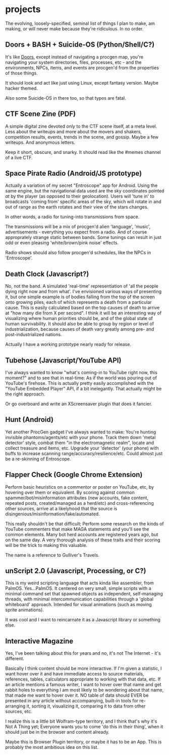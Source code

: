 # projects
The evolving, loosely-specified, seminal list of things I plan to make, am making, or will never make because they're ridiculous.
In no order.

## Doors + BASH + Suicide-OS (Python/Shell/C?)
It's like [Doors](https://github.com/diemastermonkey/doors), except instead of navigating a procgen map, you're navigating your system directories, files, processes, etc - and the environments, NPCs, items, and events are procgen'd from the properties of those things. 

It should look and act like just using Linux, except fantasy version. Maybe hacker themed. 

Also some Suicide-OS in there too, so that typos are fatal. 

## CTF Scene Zine (PDF)
A simple digital zine devoted *only* to the CTF scene itself, at a meta level. Less about the writeups and more about the movers and shakers, competition results, events, trends in the scene, and gossip. Maybe a few writeups. And anonymous letters. 

Keep it short, obscure, and snarky. It should read like the #memes channel of a live CTF.

## Space Pirate Radio (Android/JS prototype)
Actually a variation of my secret "Entroscope" app for Android. Using the same engine, but the navigational data used are the sky coordinates pointed *at* by the player (as opposed to their geolocation). Users will 'tune in' to broadcasts 'coming from' specific areas of the sky, which will rotate in and out of range as the earth rotates and their view of the stars changes. 

In other words, a radio for tuning-into transmissions from space. 

The transmissions will be a mix of procgen'd alien 'language', 'music', advertisements - everything you expect from a radio. And of course approprately strange static between bands. Some tunings can result in just odd or even pleasing 'white/brown/pink noise' effects.

Radio shows should also follow procgen'd schedules, like the NPCs in 'Entroscope'.

## Death Clock (Javascript?)
No, not the band. A simulated 'real-time' representiation of 'all the people dying right now and from what'. I've envisioned various ways of presenting it, but one simple example is of bodies falling from the top of the screen onto growing piles, each of which represents a death from a particular cause. This is easily calculated based on the top causes of death to arrive at "how many die from X per second". I think it will be an interesting way of visualizing where human priorities should be, and of the global state of human survivability. It should also be able to group by region or level of industrialization, because causes of death vary greatly among pre- and post-industrialized nations.

Actually I have a working prototype nearly ready for release.

## Tubehose (Javascript/YouTube API)
I've always wanted to know "what's coming-in to YouTube right now, this moment?" and to see that in real-time: As if the world was pouring out of YouTube's firehose. This is actually pretty easily accomplished with the "YouTube Embedded Player" API, if a bit inelegantly. That actually might be the right approach. 

Or go overboard and write an XScreensaver plugin that does it fancier.

## Hunt (Android)
Yet another ProcGen gadget I've always wanted to make: You're hunting invisible phantoms/agents/etc with your phone. Track them down 'metal detector' style, combat them "in the electromagnetic realm", locate and collect treasure and items, etc. Upgrade your 'detector' (your phone) with buffs to increase scanning range/accuracy/resilience/etc. Could almost just be a re-skinning of Entroscope.

## Flapper Check (Google Chrome Extension)
Perform basic heuristics on a commentor or poster on YouTube, etc, by hovering over them or equivalent. By scoring against common spammer/bot/misinformation attributes (new accounts, fake content, repeated posts, created/managed as a herd/etc) and cross-referencing other sources, arrive at a likelyhood that the source is disingenious/misinformation/fake/automated. 

This really shouldn't be that difficult; Perform some research on the kinds of YouTube commenters that make MAGA statements and you'll see the common elements. Many bot herd accounts are registered years ago, but on the same day. A very thorough analysis of these traits and their scoring will be the trick to making this valuable. 

The name is a reference to Gulliver's Travels.

## unScript 2.0 (Javascript, Processing, or C?)
This is my weird scripting language that acts kinda like assembler, from PalmOS. Yes...PalmOS. It centered on very small, simple scripts with a minimal command set that spawned objects as independent, self-managing threads, with minimal intercommunication capabilities through a 'global whiteboard' approach. Intended for visual animations (such as moving sprite animations).

It was cool and I want to reincarnate it as a Javascript library or something else. 

## Interactive Magazine
Yes, I've been talking about this for years and no, it's not The Internet - it's different. 

Basically I think content should be more interactive. If I'm given a statistic, I want hover over it and have immediate access to source materials, references, tables, calculators appropriate to working with that data, etc. If an article mentions a famous writer, I want to hover over that name and get rabbit holes to everything I am most likely to be wondering about that name, that made me want to hover over it. NO table of data should EVER be presented in any article without accompanying, built-in tools for re-arranging it, sorting it, visualizing it, comparing it to data from other sources, etc. 

I realize this is a little bit Wolfram-type territory, and I think that's why it's Not A Thing yet; Everyone wants you to come 'do this in their thing', when it should just be in the browser and content already.

Maybe this is Browser Plugin territory, or maybe it has to be an App.  This is probably the most ambitious idea on this list.



